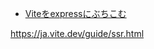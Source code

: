 - [Viteをexpressにぶちこむ](https://zenn.dev/ddpn08/articles/ac30dae3e7c7ea)

https://ja.vite.dev/guide/ssr.html

